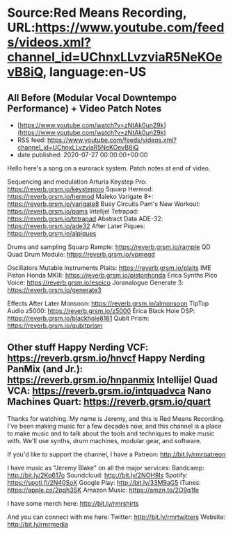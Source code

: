 # Source:Red Means Recording, URL:https://www.youtube.com/feeds/videos.xml?channel_id=UChnxLLvzviaR5NeKOevB8iQ, language:en-US

## All Before (Modular Vocal Downtempo Performance) + Video Patch Notes
 - [https://www.youtube.com/watch?v=zNtAk0un29k](https://www.youtube.com/watch?v=zNtAk0un29k)
 - RSS feed: https://www.youtube.com/feeds/videos.xml?channel_id=UChnxLLvzviaR5NeKOevB8iQ
 - date published: 2020-07-27 00:00:00+00:00

Hello here's a song on a eurorack system. Patch notes at end of video. 

Sequencing and modulation
Arturia Keystep Pro: https://reverb.grsm.io/keysteppro
Squarp Hermod: https://reverb.grsm.io/hermod
Maleko Varigate 8+: https://reverb.grsm.io/varigate8
Busy Circuits Pam's New Workout: https://reverb.grsm.io/pams
Intelijel Tetrapad: https://reverb.grsm.io/tetrapad
Abstract Data ADE-32: https://reverb.grsm.io/ade32
After Later Piques: https://reverb.grsm.io/alpiques

Drums and sampling
Squarp Rample: https://reverb.grsm.io/rample
QD Quad Drum Module: https://reverb.grsm.io/vpmeqd

Oscillators
Mutable Instruments Plaits: https://reverb.grsm.io/plaits
IME Piston Honda MKIII: https://reverb.grsm.io/pistonhonda
Erica Synths Pico Voice: https://reverb.grsm.io/espico
Joranalogue Generate 3: https://reverb.grsm.io/generate3

Effects
After Later Monsoon: https://reverb.grsm.io/almonsoon
TipTop Audio z5000: https://reverb.grsm.io/z5000
Erica Black Hole DSP: https://reverb.grsm.io/blackhole8161
Qubit Prism: https://reverb.grsm.io/qubitprism

Other stuff
Happy Nerding VCF: https://reverb.grsm.io/hnvcf
Happy Nerding PanMix (and Jr.): https://reverb.grsm.io/hnpanmix 
Intellijel Quad VCA: https://reverb.grsm.io/intquadvca
Nano Machines Quart: https://reverb.grsm.io/quart
------------------------------------
Thanks for watching. My name is Jeremy, and this is Red Means Recording. I've been making music for a few decades now, and this channel is a place to make music and to talk about the tools and techniques to make music with. We'll use synths, drum machines, modular gear, and software. 

If you'd like to support the channel, I have a Patreon:  http://bit.ly/rmrpatreon

I have music as "Jeremy Blake" on all the major services: 
Bandcamp: http://bit.ly/2Kq617o
Soundcloud: http://bit.ly/2NOH9Is
Spotify: https://spoti.fi/2N40SoX
Google Play: http://bit.ly/33M9aG5
iTunes: https://apple.co/2pqh3SK
Amazon Music: https://amzn.to/2O9q1fe

I have some merch here: http://bit.ly/rmrshirts

And you can connect with me here: 
Twitter: http://bit.ly/rmrtwitters
Website: http://bit.ly/rmrmedia

